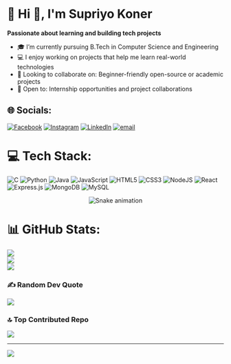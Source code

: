 # 💫 Hi 👋, I'm Supriyo Koner
**Passionate about learning and building tech projects**

- 🎓 I’m currently pursuing B.Tech in Computer Science and Engineering
- 💻 I enjoy working on projects that help me learn real-world technologies
- 👯 Looking to collaborate on: Beginner-friendly open-source or academic projects
- 🤝 Open to: Internship opportunities and project collaborations


  
## 🌐 Socials:
[![Facebook](https://img.shields.io/badge/Facebook-%231877F2.svg?logo=Facebook&logoColor=white)](https://facebook.com/supriyo.koner.54) [![Instagram](https://img.shields.io/badge/Instagram-%23E4405F.svg?logo=Instagram&logoColor=white)](https://instagram.com/supriyo45228) [![LinkedIn](https://img.shields.io/badge/LinkedIn-%230077B5.svg?logo=linkedin&logoColor=white)](https://linkedin.com/in/supriyo-koner-249500241) [![email](https://img.shields.io/badge/Email-D14836?logo=gmail&logoColor=white)](mailto:supriyokoner2005@gmail.com) 


# 💻 Tech Stack:
![C](https://img.shields.io/badge/c-%2300599C.svg?style=for-the-badge&logo=c&logoColor=white) ![Python](https://img.shields.io/badge/python-3670A0?style=for-the-badge&logo=python&logoColor=ffdd54) ![Java](https://img.shields.io/badge/java-%23ED8B00.svg?style=for-the-badge&logo=openjdk&logoColor=white) ![JavaScript](https://img.shields.io/badge/javascript-%23323330.svg?style=for-the-badge&logo=javascript&logoColor=%23F7DF1E) ![HTML5](https://img.shields.io/badge/html5-%23E34F26.svg?style=for-the-badge&logo=html5&logoColor=white) ![CSS3](https://img.shields.io/badge/css3-%231572B6.svg?style=for-the-badge&logo=css3&logoColor=white) ![NodeJS](https://img.shields.io/badge/node.js-6DA55F?style=for-the-badge&logo=node.js&logoColor=white) ![React](https://img.shields.io/badge/react-%2320232a.svg?style=for-the-badge&logo=react&logoColor=%2361DAFB) ![Express.js](https://img.shields.io/badge/express.js-%23404d59.svg?style=for-the-badge&logo=express&logoColor=%2361DAFB) ![MongoDB](https://img.shields.io/badge/MongoDB-%234ea94b.svg?style=for-the-badge&logo=mongodb&logoColor=white) ![MySQL](https://img.shields.io/badge/mysql-4479A1.svg?style=for-the-badge&logo=mysql&logoColor=white)

<!-- Snake Game Repo View -->

<div align="center">
  <img src="https://profile-readme-generator.com/assets/snake.svg" alt="Snake animation" />
</div>

# 📊 GitHub Stats:
![](https://github-readme-stats.vercel.app/api?username=supriyokoner&theme=dark&hide_border=false&include_all_commits=true&count_private=false)<br/>
![](https://nirzak-streak-stats.vercel.app/?user=supriyokoner&theme=dark&hide_border=false)<br/>
![](https://github-readme-stats.vercel.app/api/top-langs/?username=supriyokoner&theme=dark&hide_border=false&include_all_commits=true&count_private=false&layout=compact)



### ✍️ Random Dev Quote
![](https://quotes-github-readme.vercel.app/api?type=horizontal&theme=radical)

### 🔝 Top Contributed Repo
![](https://github-contributor-stats.vercel.app/api?username=supriyokoner&limit=5&theme=dark&combine_all_yearly_contributions=true)

---
[![](https://visitcount.itsvg.in/api?id=supriyokoner&icon=0&color=0)](https://visitcount.itsvg.in)

<!-- Proudly created with GPRM ( https://gprm.itsvg.in ) -->
